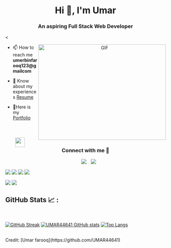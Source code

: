 <h1 align="center">Hi 👋, I'm 
Umar</h1>
<h3 align="center">An aspiring Full Stack Web Developer</h3>

<

<a target="_blank" align="center">
  <img align="right" top="500" height="300" width="400" alt="GIF" src="https://media.giphy.com/media/SWoSkN6DxTszqIKEqv/giphy.gif">
</a>

- 📫 How to reach me **umerbinfarooq123@gmailcom**

- 📄 Know about my experiences <a href="https://drive.google.com/file/d/18rjVQSOgXOMF3OFE-nS_Fz0jgIQH44q_/view?usp=share_link" target="blank">Resume</a>
- 📄Here is my <a href="https://umar44641.github.io/" target="blank">Portfolio</a>

<br/>
<h3 align="center" > <img src="https://media.giphy.com/media/iY8CRBdQXODJSCERIr/giphy.gif" width="30" height="30" style="margin-right: 10px;">Connect with me 🤝 </h3>

<p align="center">

 <div align="center"  class="icons-social" style="margin-left: 10px;">
        <a style="margin-left: 10px;"  target="_blank" href="https://www.linkedin.com/in/umar-farooq-39b686242/">
			<img src="https://img.icons8.com/doodle/40/000000/linkedin--v2.png"></a>
        <a style="margin-left: 10px;" target="_blank" href="https://github.com/UMAR44641">
		<img src="https://img.icons8.com/doodle/40/000000/github--v1.png"></a>
      </div>

</p>


<img src="https://img.icons8.com/color/48/000000/html-5--v1.png"/> <img src="https://img.icons8.com/color/48/000000/css3.png"/>  <img src="https://img.icons8.com/color/48/000000/javascript--v1.png"/> <img src="https://img.icons8.com/office/48/000000/react.png"/> 


<img src="https://img.icons8.com/color/48/000000/mongodb.png"/>

<img src="https://img.icons8.com/color/48/000000/npm.png"/>

## GitHub Stats 📈 :

<br>

[![GitHub Streak](https://github-readme-streak-stats.herokuapp.com?user=UMAR44641&theme=algolia&date_format=M%20j%5B%2C%20Y%5D)](https://git.io/streak-stats) [![UMAR44641 GitHub stats](https://github-readme-stats.vercel.app/api?username=UMAR44641&theme=algolia)](https://github.com/UMAR4464197/github-readme-stats) [![Top Langs](https://github-readme-stats.vercel.app/api/top-langs/?username=UMAR44641&theme=algolia)](https://github.com/UMAR44641/github-readme-stats) 

<br>
Credit: [Umar farooq](https://github.com/UMAR44641)
